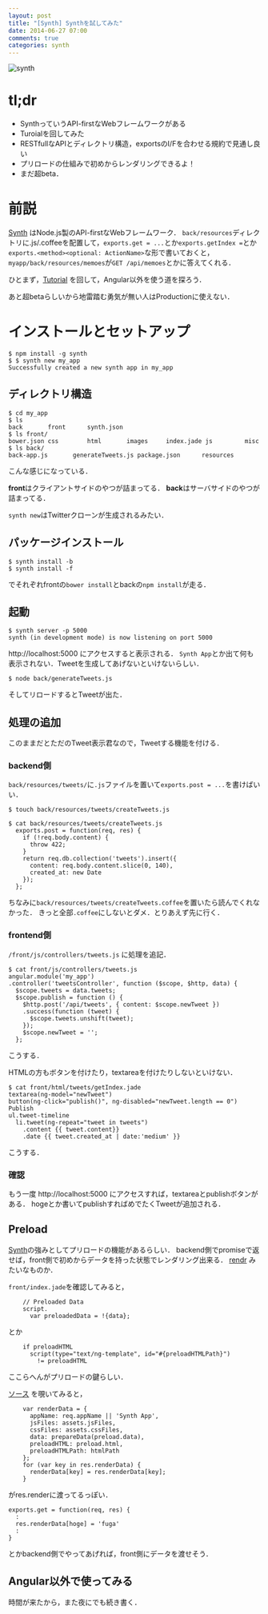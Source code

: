 ```yaml
---
layout: post
title: "[Synth] Synthを試してみた"
date: 2014-06-27 07:00
comments: true
categories: synth
---
```


![synth](https://cloud.githubusercontent.com/assets/1183484/3405341/2b8563a0-fd7c-11e3-8782-4eb6dbd4a420.png)


tl;dr
====
- SynthっていうAPI-firstなWebフレームワークがある
- Turoialを回してみた
- RESTfullなAPIとディレクトリ構造，exportsのI/Fを合わせる規約で見通し良い
- プリロードの仕組みで初めからレンダリングできるよ！
- まだ超beta．

前説
====
[Synth](http://www.synthjs.com/) はNode.js製のAPI-firstなWebフレームワーク．
`back/resources`ディレクトリに.js/.coffeeを配置して，`exports.get = ...`とか`exports.getIndex =`とか`exports.<method><optional: ActionName>`な形で書いておくと，`myapp/back/resources/memoes`が`GET /api/memoes`とかに答えてくれる．

ひとまず，[Tutorial](http://www.synthjs.com/tutorial/) を回して，Angular以外を使う道を探ろう．

あと超betaらしいから地雷踏む勇気が無い人はProductionに使えない．

インストールとセットアップ
====
```
$ npm install -g synth
$ $ synth new my_app
Successfully created a new synth app in my_app
```

ディレクトリ構造
----
```
$ cd my_app
$ ls
back       front      synth.json
$ ls front/
bower.json css        html       images     index.jade js         misc
$ ls back/
back-app.js       generateTweets.js package.json      resources
```
こんな感じになっている．

**front**はクライアントサイドのやつが詰まってる．
**back**はサーバサイドのやつが詰まってる．

`synth new`はTwitterクローンが生成されるみたい．

パッケージインストール
----
```
$ synth install -b
$ synth install -f
```
でそれぞれfrontの`bower install`とbackの`npm install`が走る．

起動
----
```
$ synth server -p 5000
synth (in development mode) is now listening on port 5000
```

http://localhost:5000 にアクセスすると表示される．
`Synth App`とか出て何も表示されない．Tweetを生成してあげないといけないらしい．

```
$ node back/generateTweets.js
```

そしてリロードするとTweetが出た．

処理の追加
----

このままだとただのTweet表示君なので，Tweetする機能を付ける．

### backend側
`back/resources/tweets/`に`.js`ファイルを置いて`exports.post = ...`を書けばいい．
```
$ touch back/resources/tweets/createTweets.js
```

```
$ cat back/resources/tweets/createTweets.js 
  exports.post = function(req, res) {
    if (!req.body.content) {
      throw 422;
    }
    return req.db.collection('tweets').insert({
      content: req.body.content.slice(0, 140),
      created_at: new Date
    });
  };
```

ちなみに`back/resources/tweets/createTweets.coffee`を置いたら読んでくれなかった．
きっと全部`.coffee`にしないとダメ．とりあえず先に行く．


### frontend側
`/front/js/controllers/tweets.js` に処理を追記．

```
$ cat front/js/controllers/tweets.js 
angular.module('my_app')
.controller('tweetsController', function ($scope, $http, data) {
  $scope.tweets = data.tweets;
  $scope.publish = function () {
    $http.post('/api/tweets', { content: $scope.newTweet })
    .success(function (tweet) {
      $scope.tweets.unshift(tweet);
    });
    $scope.newTweet = '';
  };
```
こうする．

HTMLの方もボタンを付けたり，textareaを付けたりしないといけない．

```
$ cat front/html/tweets/getIndex.jade
textarea(ng-model="newTweet")
button(ng-click="publish()", ng-disabled="newTweet.length == 0") Publish
ul.tweet-timeline
  li.tweet(ng-repeat="tweet in tweets")
    .content {{ tweet.content}}
    .date {{ tweet.created_at | date:'medium' }}
```
こうする．

### 確認
もう一度 http://localhost:5000 にアクセスすれば，textareaとpublishボタンがある．
hogeとか書いてpublishすればめでたくTweetが追加される．

Preload
----

[Synth](http://www.synthjs.com/)の強みとしてプリロードの機能があるらしい．
backend側でpromiseで返せば，front側で初めからデータを持った状態でレンダリング出来る．
[rendr](https://github.com/rendrjs/rendr) みたいなものか．


`front/index.jade`を確認してみると，

```
    // Preloaded Data
    script.
      var preloadedData = !{data};
```

とか

```
    if preloadHTML
      script(type="text/ng-template", id="#{preloadHTMLPath}")
        != preloadHTML
```

ここらへんがプリロードの鍵らしい．

[ソース](https://github.com/JonAbrams/synth/blob/7085c027881fbc8dcfba2f539508fb82df0a833d/lib/frontendRenderer.js#L26) を覗いてみると，

```
    var renderData = {
      appName: req.appName || 'Synth App',
      jsFiles: assets.jsFiles,
      cssFiles: assets.cssFiles,
      data: prepareData(preload.data),
      preloadHTML: preload.html,
      preloadHTMLPath: htmlPath
    };
    for (var key in res.renderData) {
      renderData[key] = res.renderData[key];
    }
```
がres.renderに渡ってるっぽい．

```
exports.get = function(req, res) {
  :
  res.renderData[hoge] = 'fuga'
  :
}
```
とかbackend側でやってあげれば，front側にデータを渡せそう．

Angular以外で使ってみる
----

時間が来たから，また夜にでも続き書く．

